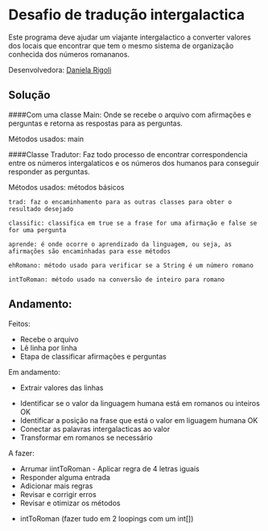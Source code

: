 # Desafio de tradução intergalactica
Este programa deve ajudar um viajante intergalactico a converter valores dos locais que encontrar que tem o mesmo sistema de organização conhecida dos números romananos.

Desenvolvedora: [Daniela Rigoli](https://www.linkedin.com/in/daniela-rigoli-304b9b190/)

## Solução
####Com uma classe Main:
Onde se recebe o arquivo com afirmações e perguntas e retorna as respostas para as perguntas.

Métodos usados:
	main

####Classe Tradutor:
Faz todo processo de encontrar correspondencia entre os números intergalaticos e os números dos humanos para conseguir responder as perguntas.

Métodos usados:
	métodos básicos

	trad: faz o encaminhamento para as outras classes para obter o resultado desejado

	classific: classifica em true se a frase for uma afirmação e false se for uma pergunta

	aprende: é onde ocorre o aprendizado da linguagem, ou seja, as afirmações são encaminhadas para esse métodos

	ehRomano: método usado para verificar se a String é um número romano

	intToRoman: método usado na conversão de inteiro para romano




## Andamento:
Feitos:
* Recebe o arquivo
* Lê linha por linha
* Etapa de classificar afirmações e perguntas

Em andamento:
* Extrair valores das linhas
 - Identificar se o valor da linguagem humana está em romanos ou inteiros OK
 - Identificar a posição na frase que está o valor em liguagem humana OK
 - Conectar as palavras intergalacticas ao valor
 - Transformar em romanos se necessário
 

A fazer:
* Arrumar iintToRoman - Aplicar regra de 4 letras iguais
* Responder alguma entrada
* Adicionar mais regras
* Revisar e corrigir erros
* Revisar e otimizar os métodos
 - intToRoman (fazer tudo em 2 loopings com um int[])

